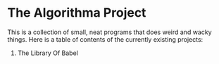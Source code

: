 # The Algorithma Project
This is a collection of small, neat programs that does weird and wacky things. Here is a table of contents of the currently existing projects:  
1. The Library Of Babel

